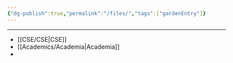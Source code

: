 ```yaml
---
{"dg-publish":true,"permalink":"/files/","tags":["gardenEntry"]}
---
```


---

- [[CSE/CSE\|CSE]]
- [[Academics/Academia\|Academia]]
- 
